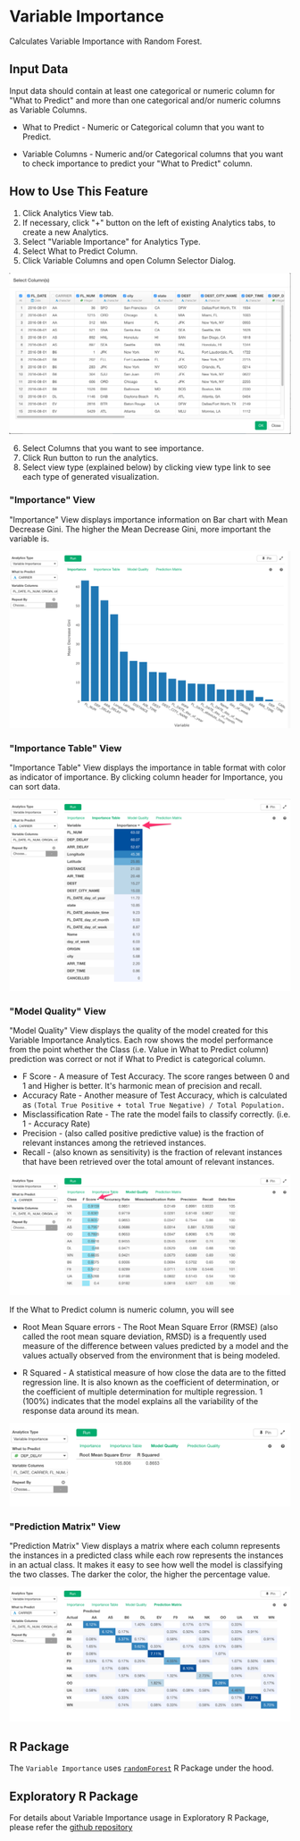# Variable Importance

Calculates Variable Importance with Random Forest.

## Input Data
Input data should contain at least one categorical or numeric column for "What to Predict" and more than one categorical and/or numeric columns as Variable Columns.

  * What to Predict - Numeric or Categorical column that you want to Predict.
  
  * Variable Columns - Numeric and/or Categorical columns that you want to check importance to predict your "What to Predict" column.

## How to Use This Feature
1. Click Analytics View tab.
2. If necessary, click "+" button on the left of existing Analytics tabs, to create a new Analytics.
3. Select "Variable Importance" for Analytics Type.
4. Select What to Predict Column.
5. Click Variable Columns and open Column Selector Dialog.

![](images/var_importance_column_select.png)

6. Select Columns that you want to see importance.
7. Click Run button to run the analytics.
8. Select view type (explained below) by clicking view type link to see each type of generated visualization.

### "Importance" View
"Importance" View displays importance information on Bar chart with Mean Decrease Gini. The higher the Mean Decrease Gini, more important the variable is. 

![](images/var_importance.png)

### "Importance Table" View
"Importance Table" View displays the importance in table format with color as indicator of importance. By clicking column header for Importance, you can sort data.

![](images/var_importance_table.png)

### "Model Quality" View
"Model Quality" View displays the quality of the model created for this Variable Importance Analytics. Each row shows the model performance from the point whether the Class (i.e. Value in What to Predict column) prediction was correct or not if What to Predict is categorical column.

- F Score - A measure of Test Accuracy. The score ranges between 0 and 1 and Higher is better.  It's harmonic mean of precision and recall.
- Accuracy Rate - Another measure of Test Accuracy, which is calculated as `(Total True Positive + total True Negative) / Total Population.`
- Misclassification Rate - The rate the model fails to classify correctly. (i.e. 1 - Accuracy Rate)
- Precision - (also called positive predictive value) is the fraction of relevant instances among the retrieved instances.
- Recall -  (also known as sensitivity) is the fraction of relevant instances that have been retrieved over the total amount of relevant instances.


![](images/var_importance_model_quality.png)

If the What to Predict column is numeric column, you will see


- Root Mean Square errors - The Root Mean Square Error (RMSE) (also called the root mean square deviation, RMSD) is a frequently used measure of the difference between values predicted by a model and the values actually observed from the environment that is being modeled.

- R Squared - A statistical measure of how close the data are to the fitted regression line. It is also known as the coefficient of determination, or the coefficient of multiple determination for multiple regression. 1 (100%) indicates that the model explains all the variability of the response data around its mean.


![](images/var_importance_table_numeric.png)


### "Prediction Matrix" View
"Prediction Matrix" View displays a matrix where each column represents the instances in a predicted class while each row represents the instances in an actual class. It makes it easy to see how well the model is classifying the two classes. The darker the color, the higher the percentage value.

![](images/var_importance_prediction_matrix.png)

## R Package

The `Variable Importance` uses [`randomForest`](https://cran.r-project.org/web/packages/randomForest/index.html) R Package under the hood.

## Exploratory R Package

For details about Variable Importance usage in Exploratory R Package, please refer the [github repository](https://github.com/exploratory-io/exploratory_func/blob/master/R/randomForest_tidiers.R)

